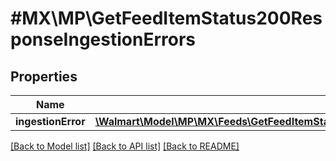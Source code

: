 # #MX\MP\GetFeedItemStatus200ResponseIngestionErrors

## Properties

Name | Type | Description | Notes
------------ | ------------- | ------------- | -------------
**ingestionError** | [**\Walmart\Model\MP\MX\Feeds\GetFeedItemStatus200ResponseIngestionErrorsIngestionErrorInner[]**](GetFeedItemStatus200ResponseIngestionErrorsIngestionErrorInner.md) |  | [optional]


[[Back to Model list]](../) [[Back to API list]](../../Api/MX/MP) [[Back to README]](../../README.md)
